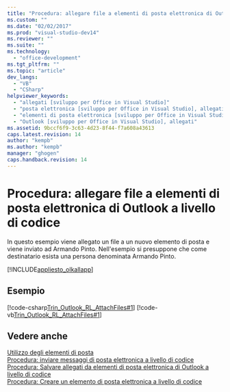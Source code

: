 ```yaml
---
title: "Procedura: allegare file a elementi di posta elettronica di Outlook a livello di codice | Microsoft Docs"
ms.custom: ""
ms.date: "02/02/2017"
ms.prod: "visual-studio-dev14"
ms.reviewer: ""
ms.suite: ""
ms.technology: 
  - "office-development"
ms.tgt_pltfrm: ""
ms.topic: "article"
dev_langs: 
  - "VB"
  - "CSharp"
helpviewer_keywords: 
  - "allegati [sviluppo per Office in Visual Studio]"
  - "posta elettronica [sviluppo per Office in Visual Studio], allegati"
  - "elementi di posta elettronica [sviluppo per Office in Visual Studio], allegati"
  - "Outlook [sviluppo per Office in Visual Studio], allegati"
ms.assetid: 9bccf6f9-3c63-4d23-8f44-f7a608a43613
caps.latest.revision: 14
author: "kempb"
ms.author: "kempb"
manager: "ghogen"
caps.handback.revision: 14
---
```

# Procedura: allegare file a elementi di posta elettronica di Outlook a livello di codice
  In questo esempio viene allegato un file a un nuovo elemento di posta e viene inviato ad Armando Pinto.  Nell'esempio si presuppone che come destinatario esista una persona denominata Armando Pinto.  
  
 [!INCLUDE[appliesto_olkallapp](../vsto/includes/appliesto-olkallapp-md.md)]  
  
## Esempio  
 [!code-csharp[Trin_Outlook_RL_AttachFiles#1](../snippets/csharp/VS_Snippets_OfficeSP/Trin_Outlook_RL_AttachFiles/CS/thisaddin.cs#1)]
 [!code-vb[Trin_Outlook_RL_AttachFiles#1](../snippets/visualbasic/VS_Snippets_OfficeSP/Trin_Outlook_RL_AttachFiles/VB/thisaddin.vb#1)]  
  
## Vedere anche  
 [Utilizzo degli elementi di posta](../vsto/working-with-mail-items.md)   
 [Procedura: inviare messaggi di posta elettronica a livello di codice](../vsto/how-to-programmatically-send-e-mail-programmatically.md)   
 [Procedura: Salvare allegati da elementi di posta elettronica di Outlook a livello di codice](../vsto/how-to-programmatically-save-attachments-from-outlook-e-mail-items.md)   
 [Procedura: Creare un elemento di posta elettronica a livello di codice](../vsto/how-to-programmatically-create-an-e-mail-item.md)  
  
  